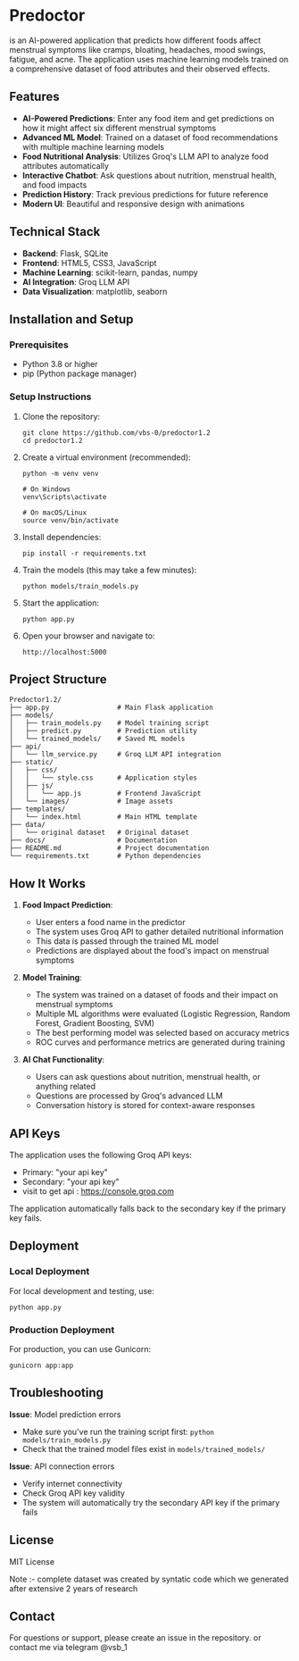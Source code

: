 # Predoctor

is an AI-powered application that predicts how different foods affect menstrual symptoms like cramps, bloating, headaches, mood swings, fatigue, and acne. The application uses machine learning models trained on a comprehensive dataset of food attributes and their observed effects.

## Features

- **AI-Powered Predictions**: Enter any food item and get predictions on how it might affect six different menstrual symptoms
- **Advanced ML Model**: Trained on a dataset of food recommendations with multiple machine learning models
- **Food Nutritional Analysis**: Utilizes Groq's LLM API to analyze food attributes automatically
- **Interactive Chatbot**: Ask questions about nutrition, menstrual health, and food impacts
- **Prediction History**: Track previous predictions for future reference
- **Modern UI**: Beautiful and responsive design with animations

## Technical Stack

- **Backend**: Flask, SQLite
- **Frontend**: HTML5, CSS3, JavaScript
- **Machine Learning**: scikit-learn, pandas, numpy
- **AI Integration**: Groq LLM API
- **Data Visualization**: matplotlib, seaborn

## Installation and Setup

### Prerequisites

- Python 3.8 or higher
- pip (Python package manager)

### Setup Instructions

1. Clone the repository:

   ```
   git clone https://github.com/vbs-0/predoctor1.2
   cd predoctor1.2
   ```

2. Create a virtual environment (recommended):

   ```
   python -m venv venv

   # On Windows
   venv\Scripts\activate

   # On macOS/Linux
   source venv/bin/activate
   ```

3. Install dependencies:

   ```
   pip install -r requirements.txt
   ```

4. Train the models (this may take a few minutes):

   ```
   python models/train_models.py
   ```

5. Start the application:

   ```
   python app.py
   ```

6. Open your browser and navigate to:
   ```
   http://localhost:5000
   ```

## Project Structure

```
Predoctor1.2/
├── app.py                 # Main Flask application
├── models/
│   ├── train_models.py    # Model training script
│   ├── predict.py         # Prediction utility
│   └── trained_models/    # Saved ML models
├── api/
│   └── llm_service.py     # Groq LLM API integration
├── static/
│   ├── css/
│   │   └── style.css      # Application styles
│   ├── js/
│   │   └── app.js         # Frontend JavaScript
│   └── images/            # Image assets
├── templates/
│   └── index.html         # Main HTML template
├── data/
│   └── original dataset   # Original dataset
├── docs/                  # Documentation
├── README.md              # Project documentation
└── requirements.txt       # Python dependencies
```

## How It Works

1. **Food Impact Prediction**:

   - User enters a food name in the predictor
   - The system uses Groq API to gather detailed nutritional information
   - This data is passed through the trained ML model
   - Predictions are displayed about the food's impact on menstrual symptoms

2. **Model Training**:

   - The system was trained on a dataset of foods and their impact on menstrual symptoms
   - Multiple ML algorithms were evaluated (Logistic Regression, Random Forest, Gradient Boosting, SVM)
   - The best performing model was selected based on accuracy metrics
   - ROC curves and performance metrics are generated during training

3. **AI Chat Functionality**:
   - Users can ask questions about nutrition, menstrual health, or anything related
   - Questions are processed by Groq's advanced LLM
   - Conversation history is stored for context-aware responses

## API Keys

The application uses the following Groq API keys:

- Primary: "your api key"
- Secondary: "your api key"
- visit to get api : https://console.groq.com

The application automatically falls back to the secondary key if the primary key fails.

## Deployment

### Local Deployment

For local development and testing, use:

```
python app.py
```

### Production Deployment

For production, you can use Gunicorn:

```
gunicorn app:app
```

## Troubleshooting

**Issue**: Model prediction errors

- Make sure you've run the training script first: `python models/train_models.py`
- Check that the trained model files exist in `models/trained_models/`

**Issue**: API connection errors

- Verify internet connectivity
- Check Groq API key validity
- The system will automatically try the secondary API key if the primary fails

## License

MIT License

Note :- complete dataset was created by syntatic code which we generated after extensive 2 years of research

## Contact

For questions or support, please create an issue in the repository.
or contact me via telegram @vsb_1
